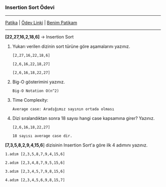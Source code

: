 ### Insertion Sort Ödevi

---

[Patika](https://app.patika.dev/) | [Ödev Linki](https://app.patika.dev/courses/veri-yapilari-ve-algoritmalar/insertion-sort-proje) | [Benim Patikam](https://app.patika.dev/suna)

---



**[22,27,16,2,18,6]** -> Insertion Sort

1. Yukarı verilen dizinin sort türüne göre aşamalarını yazınız.

   `[2,27,16,22,18,6]`

   `[2,6,16,22,18,27]`

   `[2,6,16,18,22,27]`

   

2. Big-O gösterimini yazınız.

   `Big-O Notation O(n^2) `

   

3. Time Complexity: 

   `Average case: Aradığımız sayının ortada olması`

   

4. Dizi sıralandıktan sonra 18 sayısı hangi case kapsamına girer? Yazınız.

   `[2,6,16,18,22,27] `

   `18 sayısı average case dir.`

   

**[7,3,5,8,2,9,4,15,6**] dizisinin Insertion Sort'a göre ilk 4 adımını yazınız.

`1.adım [2,3,5,8,7,9,4,15,6]`

`2.adım [2,3,4,8,7,9,5,15,6]`

`3.adım [2,3,4,5,7,9,8,15,6]`

`4.adım [2,3,4,5,6,9,8,15,7]`

